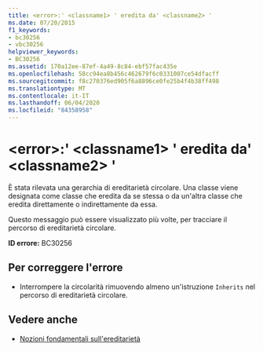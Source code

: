 ```yaml
---
title: <error>:' <classname1> ' eredita da' <classname2> '
ms.date: 07/20/2015
f1_keywords:
- bc30256
- vbc30256
helpviewer_keywords:
- BC30256
ms.assetid: 170a12ee-87ef-4a49-8c84-ebf57fac435e
ms.openlocfilehash: 58cc94ea8b456c462679f6c0331007ce54dfacff
ms.sourcegitcommit: f8c270376ed905f6a8896ce0fe25b4f4b38ff498
ms.translationtype: MT
ms.contentlocale: it-IT
ms.lasthandoff: 06/04/2020
ms.locfileid: "84358958"
---
```

# <a name="error-classname1-inherits-from-classname2"></a>\<error>:' \<classname1> ' eredita da' \<classname2> '
È stata rilevata una gerarchia di ereditarietà circolare. Una classe viene designata come classe che eredita da se stessa o da un'altra classe che eredita direttamente o indirettamente da essa.  
  
 Questo messaggio può essere visualizzato più volte, per tracciare il percorso di ereditarietà circolare.  
  
 **ID errore:** BC30256  
  
## <a name="to-correct-this-error"></a>Per correggere l'errore  
  
- Interrompere la circolarità rimuovendo almeno un'istruzione `Inherits` nel percorso di ereditarietà circolare.  
  
## <a name="see-also"></a>Vedere anche

- [Nozioni fondamentali sull'ereditarietà](../programming-guide/language-features/objects-and-classes/inheritance-basics.md)
